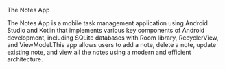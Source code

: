 The Notes App

The Notes App is a mobile task management application using Android Studio and Kotlin that implements various key components of Android development, including SQLite databases with Room library, RecyclerView, and ViewModel.This app allows users to add a note, delete a note, update existing note, and view all the notes using a modern and efficient architecture.
